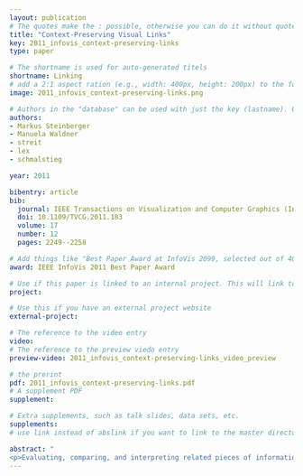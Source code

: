 ```yaml
---
layout: publication
# The quotes make the : possible, otherwise you can do it without quotes
title: "Context-Preserving Visual Links"
key: 2011_infovis_context-preserving-links
type: paper

# The shortname is used for auto-generated titels
shortname: Linking
# add a 2:1 aspect ration (e.g., width: 400px, height: 200px) to the folder /assets/images/papers/
image: 2011_infovis_context-preserving-links.png

# Authors in the "database" can be used with just the key (lastname). Others can be written properly.
authors:
- Markus Steinberger
- Manuela Waldner
- streit
- lex
- schmalstieg

year: 2011

bibentry: article
bib:
  journal: IEEE Transactions on Visualization and Computer Graphics (InfoVis'11)
  doi: 10.1109/TVCG.2011.183
  volume: 17
  number: 12
  pages: 2249--2258

# Add things like "Best Paper Award at InfoVis 2099, selected out of 4000 submissions" 
award: IEEE InfoVis 2011 Best Paper Award

# Use if this paper is linked to an internal project. This will link to the project site
project:

# Use this if you have an external project website 
external-project: 

# The reference to the video entry
video: 
# The reference to the preview viedo entry 
preview-video: 2011_infovis_context-preserving-links_video_preview

# the prerint
pdf: 2011_infovis_context-preserving-links.pdf
# A supplement PDF
supplement: 

# Extra supplements, such as talk slides, data sets, etc. 
supplements:
# use link instead of abslink if you want to link to the master directory

abstract: "
<p>Evaluating, comparing, and interpreting related pieces of information are tasks that are commonly performed during visual data analysis and in many kinds of information-intensive work. Synchronized visual highlighting of related elements is a well-known technique used to assist this task. An alternative approach, which is more invasive but also more expressive is visual linking in which line connections are rendered between related elements. In this work, we present context-preserving visual links as a new method for generating visual links. The method specifically aims to fulfill the following two goals: first, visual links should minimize the occlusion of important information; second, links should visually stand out from surrounding information by minimizing visual interference. We employ an image-based analysis of visual saliency to determine the important regions in the original representation. A consequence of the image-based approach is that our technique is application-independent and can be employed in a large number of visual data analysis scenarios in which the underlying content cannot or should not be altered. We conducted a controlled experiment that indicates that users can find linked elements in complex visualizations more quickly and with greater subjective satisfaction than in complex visualizations in which plain highlighting is used. Context-preserving visual links were perceived as visually more attractive than traditional visual links that do not account for the context information.</p>"
---
```

